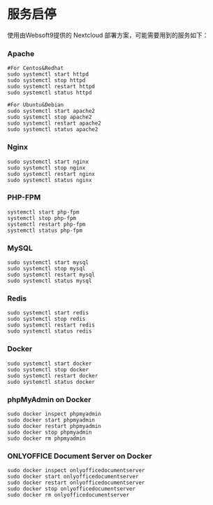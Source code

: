 # 服务启停

使用由Websoft9提供的 Nextcloud 部署方案，可能需要用到的服务如下：

### Apache

```shell
#For Centos&Redhat
sudo systemctl start httpd
sudo systemctl stop httpd
sudo systemctl restart httpd
sudo systemctl status httpd

#For Ubuntu&Debian
sudo systemctl start apache2
sudo systemctl stop apache2
sudo systemctl restart apache2
sudo systemctl status apache2
```

### Nginx

```shell
sudo systemctl start nginx
sudo systemctl stop nginx
sudo systemctl restart nginx
sudo systemctl status nginx
```

### PHP-FPM
```shell
systemctl start php-fpm
systemctl stop php-fpm
systemctl restart php-fpm
systemctl status php-fpm
```

### MySQL

```shell
sudo systemctl start mysql
sudo systemctl stop mysql
sudo systemctl restart mysql
sudo systemctl status mysql
```

### Redis
```shell
sudo systemctl start redis
sudo systemctl stop redis
sudo systemctl restart redis
sudo systemctl status redis
```

### Docker
```shell
sudo systemctl start docker
sudo systemctl stop docker
sudo systemctl restart docker
sudo systemctl status docker
```

### phpMyAdmin on Docker
```shell
sudo docker inspect phpmyadmin
sudo docker start phpmyadmin
sudo docker restart phpmyadmin
sudo docker stop phpmyadmin
sudo docker rm phpmyadmin
```

### ONLYOFFICE Document Server on Docker
```shell
sudo docker inspect onlyofficedocumentserver
sudo docker start onlyofficedocumentserver
sudo docker restart onlyofficedocumentserver
sudo docker stop onlyofficedocumentserver
sudo docker rm onlyofficedocumentserver
```
